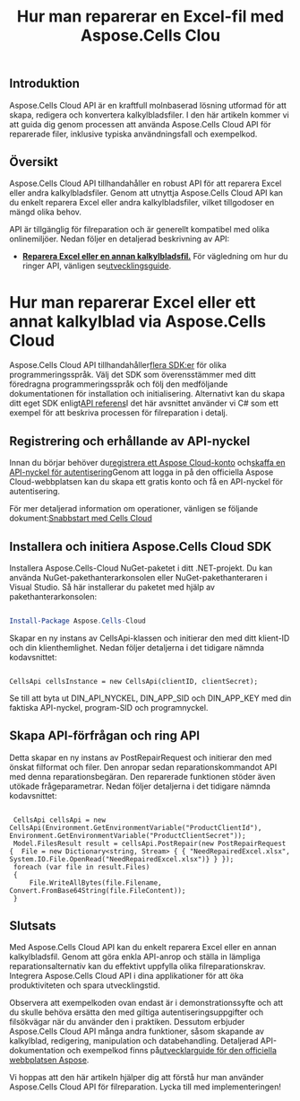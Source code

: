 ﻿---
title: Hur man reparerar en Excel-fil med Aspose.Cells Clou
linktitle: Hur man reparerar ett Excel-filfel
type: docs
url: /sv/how-to-repair-excel-file
description: Hur man reparerar Excel eller annan kalkylbladsfil med Aspose.Cells Cloud
weight: 10
kwords: Excel, Office Cloud, REST API, Kalkylblad, PDF, CSV, Json, Markdown, Hur man reparerar Excel eller annan kalkylbladsfil via Aspose.Cells Cloud
---
## Introduktion

Aspose.Cells Cloud API är en kraftfull molnbaserad lösning utformad för att skapa, redigera och konvertera kalkylbladsfiler. I den här artikeln kommer vi att guida dig genom processen att använda Aspose.Cells Cloud API för reparerade filer, inklusive typiska användningsfall och exempelkod.

## Översikt

Aspose.Cells Cloud API tillhandahåller en robust API för att reparera Excel eller andra kalkylbladsfiler. Genom att utnyttja Aspose.Cells Cloud API kan du enkelt reparera Excel eller andra kalkylbladsfiler, vilket tillgodoser en mängd olika behov.

API är tillgänglig för filreparation och är generellt kompatibel med olika onlinemiljöer. Nedan följer en detaljerad beskrivning av API:

- **[Reparera Excel eller en annan kalkylbladsfil.](https://reference.aspose.cloud/cells/#/LightCells/PostRepair)** För vägledning om hur du ringer API, vänligen se[utvecklingsguide](https://docs.aspose.cloud/cells/repair/).

# Hur man reparerar Excel eller ett annat kalkylblad via Aspose.Cells Cloud

 Aspose.Cells Cloud API tillhandahåller[flera SDK:er](https://github.com/aspose-cells-cloud) för olika programmeringsspråk. Välj det SDK som överensstämmer med ditt föredragna programmeringsspråk och följ den medföljande dokumentationen för installation och initialisering. Alternativt kan du skapa ditt eget SDK enligt[API referens](https://reference.aspose.cloud/cells/)I det här avsnittet använder vi C# som ett exempel för att beskriva processen för filreparation i detalj.

## Registrering och erhållande av API-nyckel

Innan du börjar behöver du[registrera ett Aspose Cloud-konto](https://id.containerize.com/signup) och[skaffa en API-nyckel för autentisering](https://dashboard.aspose.cloud/applications)Genom att logga in på den officiella Aspose Cloud-webbplatsen kan du skapa ett gratis konto och få en API-nyckel för autentisering.

 För mer detaljerad information om operationer, vänligen se följande dokument:[Snabbstart med Cells Cloud](https://docs.aspose.cloud/cells/quickstart/)

## Installera och initiera Aspose.Cells Cloud SDK

Installera Aspose.Cells-Cloud NuGet-paketet i ditt .NET-projekt. Du kan använda NuGet-pakethanterarkonsolen eller NuGet-pakethanteraren i Visual Studio.
Så här installerar du paketet med hjälp av pakethanterarkonsolen:

```Powershell

Install-Package Aspose.Cells-Cloud

```

Skapar en ny instans av CellsApi-klassen och initierar den med ditt klient-ID och din klienthemlighet. Nedan följer detaljerna i det tidigare nämnda kodavsnittet:

```CSharp

CellsApi cellsInstance = new CellsApi(clientID, clientSecret);

```

Se till att byta ut DIN_API_NYCKEL, DIN_APP_SID och DIN_APP_KEY med din faktiska API-nyckel, program-SID och programnyckel.

## Skapa API-förfrågan och ring API

Detta skapar en ny instans av PostRepairRequest och initierar den med önskat filformat och filer. Den anropar sedan reparationskommandot API med denna reparationsbegäran. Den reparerade funktionen stöder även utökade frågeparametrar. Nedan följer detaljerna i det tidigare nämnda kodavsnittet:

```CSharp

 CellsApi cellsApi = new CellsApi(Environment.GetEnvironmentVariable("ProductClientId"), Environment.GetEnvironmentVariable("ProductClientSecret"));
 Model.FilesResult result = cellsApi.PostRepair(new PostRepairRequest {  File = new Dictionary<string, Stream> { { "NeedRepairedExcel.xlsx", System.IO.File.OpenRead("NeedRepairedExcel.xlsx")} } });
 foreach (var file in result.Files)
 {
     File.WriteAllBytes(file.Filename, Convert.FromBase64String(file.FileContent));
 }

```

## Slutsats

Med Aspose.Cells Cloud API kan du enkelt reparera Excel eller en annan kalkylbladsfil. Genom att göra enkla API-anrop och ställa in lämpliga reparationsalternativ kan du effektivt uppfylla olika filreparationskrav. Integrera Aspose.Cells Cloud API i dina applikationer för att öka produktiviteten och spara utvecklingstid.

Observera att exempelkoden ovan endast är i demonstrationssyfte och att du skulle behöva ersätta den med giltiga autentiseringsuppgifter och filsökvägar när du använder den i praktiken. Dessutom erbjuder Aspose.Cells Cloud API många andra funktioner, såsom skapande av kalkylblad, redigering, manipulation och databehandling. Detaljerad API-dokumentation och exempelkod finns på[utvecklarguide för den officiella webbplatsen Aspose](/developer-guide/).

Vi hoppas att den här artikeln hjälper dig att förstå hur man använder Aspose.Cells Cloud API för filreparation. Lycka till med implementeringen!
